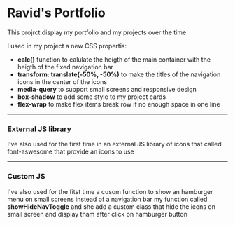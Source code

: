 
# Ravid's Portfolio

This projrct display my portfolio and my projects over the time

I used in my project a new CSS propertis:
- **calc()** function to calulate the heigth of the main container with the heigth of the fixed navigation bar 
- **transform: translate(-50%, -50%)** to make the titles of the navigation icons in the center of the icons 
- **media-query** to support small screens and responsive design
- **box-shadow** to add some style to my project cards
- **flex-wrap** to make flex items break row if no enough space in one line 
___
### External JS library
I've also used for the first time in an external JS library of icons that called font-aswesome that provide an icons to use 

___
### Custom JS
I've also used for the fitst time a cusom function to show an hamburger menu on small screens instead of a navigation bar my function called **showHideNavToggle** and she add a custom class that hide the icons on small screen and display tham after click on hamburger button